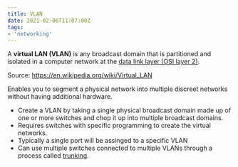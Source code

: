 ```yaml
---
title: VLAN
date: 2021-02-06T11:07:00Z
tags:
- 'networking'
---
```


A **virtual LAN (VLAN)** is any broadcast domain that is partitioned and
isolated in a computer network at the [data link layer (OSI layer 2)](20201010184320-layer-2.md).

Source: https://en.wikipedia.org/wiki/Virtual_LAN

Enables you to segment a physical network into multiple discreet networks
without having additional hardware.

* Create a VLAN by taking a single physical broadcast domain made up of one or
	more switches and chop it up into multiple broadcast domains.
* Requires switches with specific programming to create the virtual networks.
* Typically a single port will be assinged to a specific VLAN
* Can use multiple switches connected to multiple VLANs through a process called
	[trunking](20210206111413-trunking.md).	
